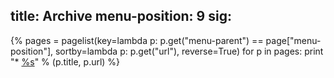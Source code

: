 title: Archive
menu-position: 9
sig:
---
{%
pages = pagelist(key=lambda p: p.get("menu-parent") == page["menu-position"], sortby=lambda p: p.get("url"), reverse=True)
for p in pages:
	print "*	[%s](%s)" % (p.title, p.url)
%}
